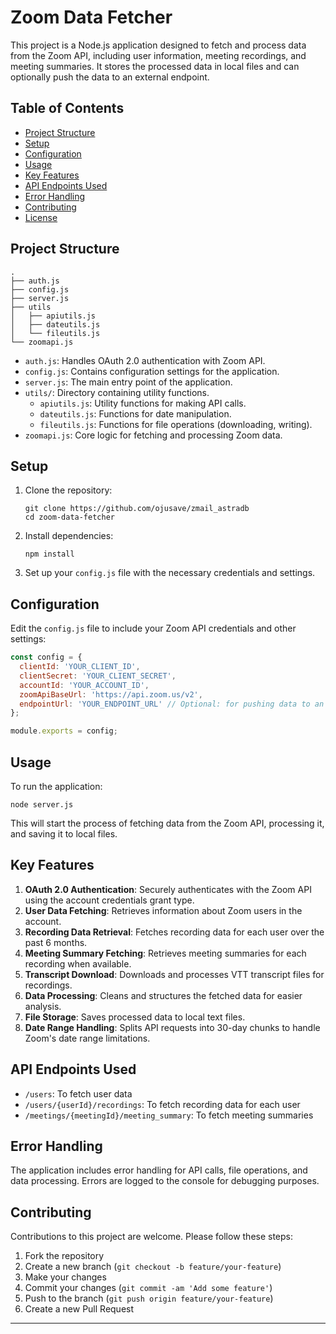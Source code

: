 # Zoom Data Fetcher

This project is a Node.js application designed to fetch and process data from the Zoom API, including user information, meeting recordings, and meeting summaries. It stores the processed data in local files and can optionally push the data to an external endpoint.

## Table of Contents

- [Project Structure](#project-structure)
- [Setup](#setup)
- [Configuration](#configuration)
- [Usage](#usage)
- [Key Features](#key-features)
- [API Endpoints Used](#api-endpoints-used)
- [Error Handling](#error-handling)
- [Contributing](#contributing)
- [License](#license)

## Project Structure

```
.
├── auth.js
├── config.js
├── server.js
├── utils
│   ├── apiutils.js
│   ├── dateutils.js
│   └── fileutils.js
└── zoomapi.js
```

- `auth.js`: Handles OAuth 2.0 authentication with Zoom API.
- `config.js`: Contains configuration settings for the application.
- `server.js`: The main entry point of the application.
- `utils/`: Directory containing utility functions.
  - `apiutils.js`: Utility functions for making API calls.
  - `dateutils.js`: Functions for date manipulation.
  - `fileutils.js`: Functions for file operations (downloading, writing).
- `zoomapi.js`: Core logic for fetching and processing Zoom data.

## Setup

1. Clone the repository:
   ```
   git clone https://github.com/ojusave/zmail_astradb
   cd zoom-data-fetcher
   ```

2. Install dependencies:
   ```
   npm install
   ```

3. Set up your `config.js` file with the necessary credentials and settings.

## Configuration

Edit the `config.js` file to include your Zoom API credentials and other settings:

```javascript
const config = {
  clientId: 'YOUR_CLIENT_ID',
  clientSecret: 'YOUR_CLIENT_SECRET',
  accountId: 'YOUR_ACCOUNT_ID',
  zoomApiBaseUrl: 'https://api.zoom.us/v2',
  endpointUrl: 'YOUR_ENDPOINT_URL' // Optional: for pushing data to an external service
};

module.exports = config;
```

## Usage

To run the application:

```
node server.js
```

This will start the process of fetching data from the Zoom API, processing it, and saving it to local files.

## Key Features

1. **OAuth 2.0 Authentication**: Securely authenticates with the Zoom API using the account credentials grant type.
2. **User Data Fetching**: Retrieves information about Zoom users in the account.
3. **Recording Data Retrieval**: Fetches recording data for each user over the past 6 months.
4. **Meeting Summary Fetching**: Retrieves meeting summaries for each recording when available.
5. **Transcript Download**: Downloads and processes VTT transcript files for recordings.
6. **Data Processing**: Cleans and structures the fetched data for easier analysis.
7. **File Storage**: Saves processed data to local text files.
8. **Date Range Handling**: Splits API requests into 30-day chunks to handle Zoom's date range limitations.

## API Endpoints Used

- `/users`: To fetch user data
- `/users/{userId}/recordings`: To fetch recording data for each user
- `/meetings/{meetingId}/meeting_summary`: To fetch meeting summaries

## Error Handling

The application includes error handling for API calls, file operations, and data processing. Errors are logged to the console for debugging purposes.

## Contributing

Contributions to this project are welcome. Please follow these steps:

1. Fork the repository
2. Create a new branch (`git checkout -b feature/your-feature`)
3. Make your changes
4. Commit your changes (`git commit -am 'Add some feature'`)
5. Push to the branch (`git push origin feature/your-feature`)
6. Create a new Pull Request



---
